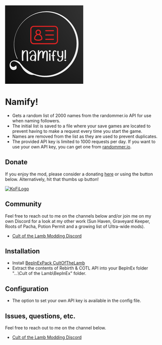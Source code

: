 ![Namify! Logo](https://raw.githubusercontent.com/p1xel8ted/Cult-of-the-Lamb-Mod-Collection/master/thunderstore/namify/icon.png?raw=true)

# Namify!

* Gets a random list of 2000 names from the randommer.io API for use when naming followers.
* The initial list is saved to a file where your save games are located to prevent having to make a request every time you start the game.
* Names are removed from the list as they are used to prevent duplicates.
* The provided API key is limited to 1000 requests per day. If you want to use your own API key, you can get one from [randommer.io](https://randommer.io/).

## Donate

If you enjoy the mod, please consider a donating [here](https://ko-fi.com/p1xel8ted) or using the button below. Alternatively, hit that thumbs up button!

[![KoFiLogo](https://ko-fi.com/img/githubbutton_sm.svg)](https://ko-fi.com/p1xel8ted)

## Community

Feel free to reach out to me on the channels below and/or join me on my own Discord for a look at my other work (Sun Haven, Graveyard Keeper, Roots of Pacha, Potion Permit and a growing list of Ultra-wide mods).

* [Cult of the Lamb Modding Discord](https://discord.gg/R73vhh8Q2F)

## Installation

* Install [BepInExPack CultOfTheLamb](https://cult-of-the-lamb.thunderstore.io/package/BepInEx/BepInExPack_CultOfTheLamb/)
* Extract the contents of Rebirth & COTL API into your BepInEx folder "...\Cult of the Lamb\BepInEx\" folder.

## Configuration

* The option to set your own API key is available in the config file.

## Issues, questions, etc.

Feel free to reach out to me on the channel below.

* [Cult of the Lamb Modding Discord](https://discord.gg/R73vhh8Q2F)